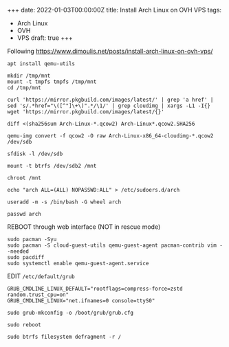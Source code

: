 +++
date: 2022-01-03T00:00:00Z
title: Install Arch Linux on OVH VPS
tags:
  - Arch Linux
  - OVH
  - VPS
draft: true
+++

Following
https://www.dimoulis.net/posts/install-arch-linux-on-ovh-vps/

	apt install qemu-utils

	mkdir /tmp/mnt
	mount -t tmpfs tmpfs /tmp/mnt
	cd /tmp/mnt

	curl 'https://mirror.pkgbuild.com/images/latest/' | grep 'a href' | sed 's/.*href="\([^"]\+\)".*/\1/' | grep cloudimg | xargs -L1 -I{} wget 'https://mirror.pkgbuild.com/images/latest/{}'

	diff <(sha256sum Arch-Linux-*.qcow2) Arch-Linux*.qcow2.SHA256

	qemu-img convert -f qcow2 -O raw Arch-Linux-x86_64-cloudimg-*.qcow2 /dev/sdb

	sfdisk -l /dev/sdb

	mount -t btrfs /dev/sdb2 /mnt

	chroot /mnt

	echo "arch ALL=(ALL) NOPASSWD:ALL" > /etc/sudoers.d/arch

	useradd -m -s /bin/bash -G wheel arch

	passwd arch

REBOOT through web interface (NOT in rescue mode)

	sudo pacman -Syu
	sudo pacman -S cloud-guest-utils qemu-guest-agent pacman-contrib vim --needed
	sudo pacdiff
	sudo systemctl enable qemu-guest-agent.service

EDIT `/etc/default/grub`

	GRUB_CMDLINE_LINUX_DEFAULT="rootflags=compress-force=zstd random.trust_cpu=on"
	GRUB_CMDLINE_LINUX="net.ifnames=0 console=ttyS0"

	sudo grub-mkconfig -o /boot/grub/grub.cfg

	sudo reboot

	sudo btrfs filesystem defragment -r /
